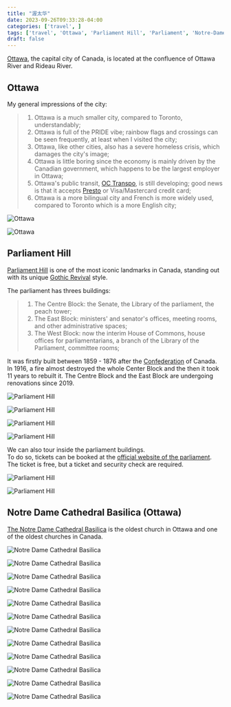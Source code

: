 ```yaml
---
title: "渥太华"  
date: 2023-09-26T09:33:28-04:00  
categories: ['travel', ]      
tags: ['travel', 'Ottawa', 'Parliament Hill', 'Parliament', 'Notre-Dame Cathedral - Ottawa', '渥太华','国会山']    
draft: false
---
```


[Ottawa](https://en.wikipedia.org/wiki/Ottawa),  the capital city of Canada, is located at the confluence of Ottawa River
and Rideau River.

## Ottawa

My general impressions of the city:
> 1. Ottawa is a much smaller city, compared to Toronto, understandably;
> 2. Ottawa is full of the PRIDE vibe; rainbow flags and crossings can be seen frequently, at least when I visited the city;
> 3. Ottawa,  like other cities,  also has a severe homeless crisis, which damages the city's image;
> 4. Ottawa is little boring since the economy is mainly driven by the Canadian government, which happens to be the largest employer in Ottawa;
> 5. Ottawa's public transit, [OC Transpo](https://www.octranspo.com/en/), is still developing; good news is that it accepts [Presto](https://www.prestocard.ca/en/) or Visa/Mastercard credit card;
> 6. Ottawa is a more bilingual city and French is more widely used, compared to Toronto which is a more English city;

![Ottawa](/travel/ottawa/OttawaRiver.jpeg "Ottawa River and the East Block in Renovation")


![Ottawa](/travel/ottawa/Ottawa_RideauCanal.jpeg "Rideau Canal and Ottawa River")



## Parliament Hill

[Parliament Hill](https://en.wikipedia.org/wiki/Parliament_Hill) is one of the most iconic landmarks in Canada,  standing out with its
unique [Gothic Revival](https://en.wikipedia.org/wiki/Gothic_Revival_architecture) style.

The parliament has threes buildings:
> 1. The Centre Block:  the Senate,  the Library of the parliament, the peach tower;
> 2. The East Block:  ministers' and senator's offices, meeting rooms, and other administrative spaces;
> 3. The West Block:  now the interim House of Commons,   house offices for parliamentarians,  a branch of the Library of the Parliament, committee rooms;
> 

It was firstly built between 1859 - 1876 after the [Confederation](https://en.wikipedia.org/wiki/Canadian_Confederation) of Canada.  
In 1916,  a fire almost destroyed the whole Center Block and the then it took 11 years to rebuilt it. 
The Centre Block and the East Block are undergoing renovations since 2019.  


![Parliament Hill](/travel/ottawa/ParliamentHill_theCentreBlock.jpeg "Parliament Hill - The Centre Block in Renovation")


![Parliament Hill](/travel/ottawa/ParliamentHIll_theEastBlock.jpeg "Parliament Hill - The East Block")

![Parliament Hill](/travel/ottawa/ParliamentHill_theWestBlock.jpeg "Parliament Hill - The West Block")


![Parliament Hill](/travel/ottawa/Ottawa_theConfederationBuilding.jpeg "The Confederation Building")


We can also tour inside the parliament buildings.   
To do so, tickets can be booked at the [official website of the parliament](https://lop.parl.ca/sites/Visit/default/en_CA).  The ticket is free,
but a ticket and security check are required. 


![Parliament Hill](/travel/ottawa/ParliamentHill_SenateChamber.jpeg "The Senate Chamber")


![Parliament Hill](/travel/ottawa/ParliamentHill_SenateChamber_2.jpeg "The Senate Chamber")




## Notre Dame Cathedral Basilica (Ottawa)

[The Notre Dame Cathedral Basilica](https://en.wikipedia.org/wiki/Notre-Dame_Cathedral_Basilica) is the oldest church in Ottawa
and one of the oldest churches in Canada.


![Notre Dame Cathedral Basilica](/travel/ottawa/NotreDame_1.jpeg "Notre Dame Cathedral Basilica")  

![Notre Dame Cathedral Basilica](/travel/ottawa/NotreDame_2.jpeg "Notre Dame Cathedral Basilica")  

![Notre Dame Cathedral Basilica](/travel/ottawa/NotreDame_3.jpeg "Notre Dame Cathedral Basilica")  

![Notre Dame Cathedral Basilica](/travel/ottawa/NotreDame_4.jpeg "Notre Dame Cathedral Basilica")  

![Notre Dame Cathedral Basilica](/travel/ottawa/NotreDame_5.jpeg "Notre Dame Cathedral Basilica")  

![Notre Dame Cathedral Basilica](/travel/ottawa/NotreDame_6.jpeg "Notre Dame Cathedral Basilica")  

![Notre Dame Cathedral Basilica](/travel/ottawa/NotreDame_7.jpeg "Notre Dame Cathedral Basilica")  

![Notre Dame Cathedral Basilica](/travel/ottawa/NotreDame_8.jpeg "Notre Dame Cathedral Basilica")  

![Notre Dame Cathedral Basilica](/travel/ottawa/NotreDame_9.jpeg "Notre Dame Cathedral Basilica")  

![Notre Dame Cathedral Basilica](/travel/ottawa/NotreDame_10.jpeg "Notre Dame Cathedral Basilica")  

![Notre Dame Cathedral Basilica](/travel/ottawa/NotreDame_11.jpeg "Notre Dame Cathedral Basilica")  

![Notre Dame Cathedral Basilica](/travel/ottawa/NotreDame_12.jpeg "Notre Dame Cathedral Basilica")  



